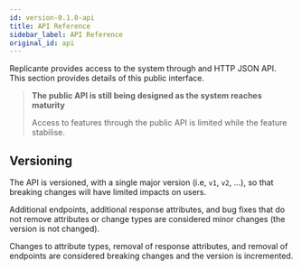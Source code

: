 ```yaml
---
id: version-0.1.0-api
title: API Reference
sidebar_label: API Reference
original_id: api
---
```


Replicante provides access to the system through and HTTP JSON API.
This section provides details of this public interface.

<blockquote class="warning">

**The public API is still being designed as the system reaches maturity**

Access to features through the public API is limited while the feature stabilise.

</blockquote>


## Versioning
The API is versioned, with a single major version (i.e, `v1`, `v2`, ...),
so that breaking changes will have limited impacts on users.

Additional endpoints, additional response attributes, and bug fixes that do not remove
attributes or change types are considered minor changes (the version is not changed).

Changes to attribute types, removal of response attributes, and removal of endpoints
are considered breaking changes and the version is incremented.

